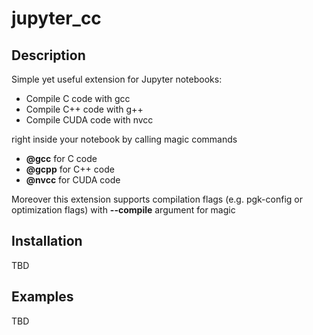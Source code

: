 # jupyter_cc

## Description 

Simple yet useful extension for Jupyter notebooks: 
* Compile C code with gcc
* Compile C++ code with g++
* Compile CUDA code with nvcc

right inside your notebook by calling magic commands 

* **@gcc** for C code
* **@gcpp** for C++ code
* **@nvcc** for CUDA code

Moreover this extension supports compilation flags (e.g. pgk-config or optimization flags) with **--compile** argument for magic

## Installation

TBD

## Examples

TBD
